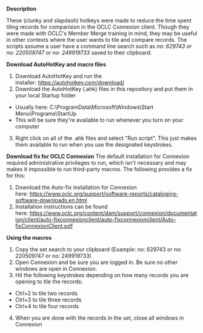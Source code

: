 **Description**

These (clunky and slapdash) hotkeys were made to reduce the time spent tiling records for comparision in the OCLC Connexion client. Though they were made with OCLC's Member Merge training in mind, they may be useful in other contexts where the user wants to tile and compare records. The scripts assume a user have a command line search such as *no: 629743 or no: 220509747 or no: 249919733* saved to their clipboard.

**Download AutoHotKey and macro files**
1. Download AutoHotKey and run the installer: https://autohotkey.com/download/
2. Download the AutoHotKey (.ahk) files in this repository and put them in your local Startup folder
  - Usually here: C:\ProgramData\Microsoft\Windows\Start Menu\Programs\StartUp
  - This will be sure they're available to run whenever you turn on your computer
3. Right click on all of the .ahk files and select "Run script". This just makes them available to run when you use the designated keystrokes.

**Download fix for OCLC Connexion**
The default installation for Connexion required administrative privileges to run, which isn't necessary and may makes it impossible to run third-party macros. The following provides a fix for this:

1. Download the Auto-fix installation for Connexion here: https://www.oclc.org/support/software-reports/cataloging-software-downloads.en.html
2. Installation instructions can be found here: https://www.oclc.org/content/dam/support/connexion/documentation/client/auto-fixconnexionclient/auto-fixconnexionclient/Auto-fixConnexionClient.pdf

**Using the macros**
1. Copy the set search to your clipboard (Example: no: 629743 or no: 220509747 or no: 249919733)
2. Open Connexion and be sure you are logged in. Be sure no other windows are open in Connexion.
3. Hit the following keystrokes depending on how many records you are opening to tile the records:
  - Ctrl+2 to tile two records
  - Ctrl+3 to tile three records
  - Ctrl+4 to tile four records
4. When you are done with the records in the set, close all windows in Connexion

